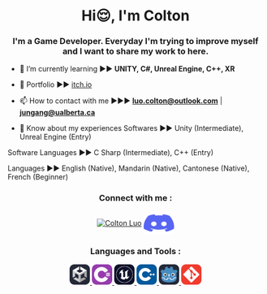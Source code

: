 <h1 align="center">Hi😌, I'm Colton</h1>
<h3 align="center">I'm a Game Developer. Everyday I'm trying to improve myself and I want to share my work to here.</h3>

- 🌱 I’m currently learning ▶▶ **UNITY, C#, Unreal Engine, C++, XR**

- 📝 Portfolio ▶▶ [itch.io](https://coltonix.itch.io/)

- 📫 How to contact with me ▶▶▶ **luo.colton@outlook.com** | **jungang@ualberta.ca**

- 📄 Know about my experiences 
Softwares ▶▶  Unity (Intermediate), Unreal Engine (Entry)

Software Languages ▶▶ C Sharp (Intermediate), C++ (Entry)

Languages ▶▶ English (Native), Mandarin (Native), Cantonese (Native), French (Beginner)

<h3 align="center">Connect with me :</h3>
<p align="center">
  <a href="https://linkedin.com/in/coltonluo" target="blank"><img align="center" src="https://github.com/gauravghongde/social-icons/blob/master/SVG/Color/LinkedIN.svg" alt="Colton Luo" height="45" width="60" /></a>
  <a href="https://discordapp.com/users/coltonix. target="blank"><img align="center" src="https://github.com/CLorant/readme-social-icons/blob/main/large/colored/discord.svg" alt="coltonix." height="45" width="60" /></a>
</p>

<h3 align="center">Languages and Tools :</h3>
<p align="center"> 
  <a href="https://www.unity.com/" target="_blank" rel="noreferrer"> 
    <img src="https://github.com/tandpfun/skill-icons/blob/main/icons/Unity-Dark.svg" alt="Unity" width="40" height="40"/> </a> 
  <a href="" target="_blank" rel="noreferrer"> 
    <img src="https://github.com/tandpfun/skill-icons/blob/main/icons/CS.svg" alt="csharp" width="40" height="40"/> </a> 
  <a href="https://www.unrealengine.com/" target="_blank" rel="noreferrer"> 
    <img src="https://github.com/tandpfun/skill-icons/blob/main/icons/UnrealEngine.svg" alt="Unreal Engine" width="40" height="40"/> </a> 
  <a href="" target="_blank" rel="noreferrer"> 
      <img src="https://github.com/tandpfun/skill-icons/blob/main/icons/CPP.svg" alt="C++" width="40" height="40"/> </a>  
  <a href="https://godotengine.org/" target="_blank" rel="noreferrer"> 
    <img src="https://github.com/tandpfun/skill-icons/blob/main/icons/Godot-Dark.svg" alt="godot" width="40" height="40"/> </a>
  <a href="" target="_blank" rel="noreferrer"> 
    <img src="https://github.com/tandpfun/skill-icons/blob/main/icons/Git.svg" alt="Git" width="40" height="40"/> </a>
    
</p>




<!--
**coltonix/coltonix** is a ✨ _special_ ✨ repository because its `README.md` (this file) appears on your GitHub profile.

## Hi there 👋
Here are some ideas to get you started:

- 🔭 I’m currently working on ...
- 🌱 I’m currently learning ...
- 👯 I’m looking to collaborate on ...
- 🤔 I’m looking for help with ...
- 💬 Ask me about ...
- 📫 How to reach me: ...
- 😄 Pronouns: ...
- ⚡ Fun fact: ...

Connect with me: 
<a href="https://www.behance.net/username" target="blank"><img align="center" src="https://raw.githubusercontent.com/rahuldkjain/github-profile-readme-generator/master/src/images/icons/Social/behance.svg" alt="kaanerayakay" height="30" width="40" /></a>
<a href="https://www.youtube.com/c/username" target="blank"><img align="center" src="https://raw.githubusercontent.com/rahuldkjain/github-profile-readme-generator/master/src/images/icons/Social/youtube.svg" alt="kaanerayakay" height="30" width="40" /></a>
<a href="https://instagram.com/username" target="blank"><img align="center" src="https://raw.githubusercontent.com/rahuldkjain/github-profile-readme-generator/master/src/images/icons/Social/instagram.svg" alt="kaanerayakay" height="30" width="40" /></a>
<a href="https://twitter.com/username" target="blank"><img align="center" src="https://raw.githubusercontent.com/rahuldkjain/github-profile-readme-generator/master/src/images/icons/Social/twitter.svg" alt="kalinixk3" height="30" width="40" /></a>
-->
